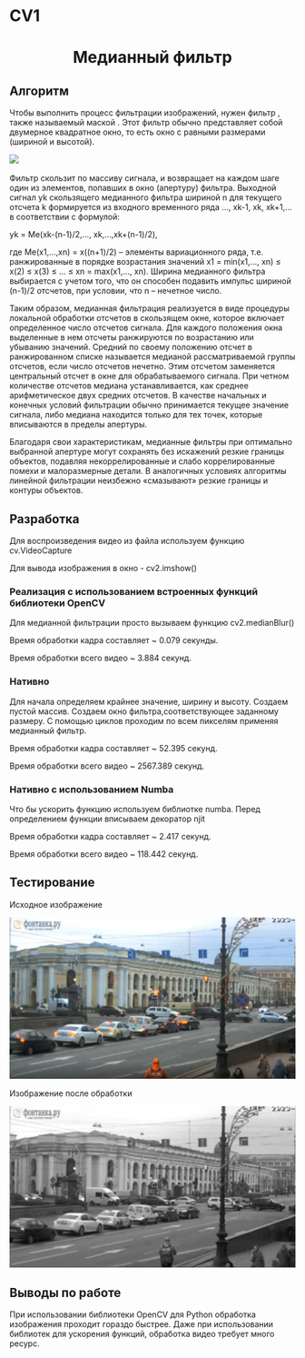 # CV1
<h1 align="center">Медианный фильтр</h1>
<h2>Алгоритм</h2>
<p>Чтобы выполнить процесс фильтрации изображений, нужен фильтр , также называемый маской . 
Этот фильтр обычно представляет собой двумерное квадратное окно, 
то есть окно с равными размерами (шириной и высотой).</p>
<img src = "https://docs.gimp.org/2.10/ru/images/filters/examples/blur/median-calcul.png">
<p>Фильтр скользит по массиву сигнала, и возвращает на каждом шаге один из элементов, попавших в окно (апертуру) фильтра. Выходной сигнал yk скользящего медианного фильтра шириной n для текущего отсчета k формируется из входного временного ряда …, xk-1, xk, xk+1,… в соответствии с формулой:</p>
<p>yk = Me(xk-(n-1)/2,…, xk,…,xk+(n-1)/2),</p>
<p>где Me(x1,…,xn) = x((n+1)/2) – элементы вариационного ряда, т.е. ранжированные в порядке возрастания значений x1 = min(x1,…, xn) ≤ x(2) ≤ x(3) ≤ … ≤ xn = max(x1,…, xn). Ширина медианного фильтра выбирается с учетом того, что он способен подавить импульс шириной (n-1)/2 отсчетов, при условии, что n – нечетное число.</p>
<p>Таким образом, медианная фильтрация реализуется в виде процедуры локальной обработки отсчетов в скользящем окне, которое включает определенное число отсчетов сигнала. Для каждого положения окна выделенные в нем отсчеты ранжируются по возрастанию или убыванию значений. Средний по своему положению отсчет в ранжированном списке называется медианой рассматриваемой группы отсчетов, если число отсчетов нечетно. Этим отсчетом заменяется центральный отсчет в окне для обрабатываемого сигнала. При четном количестве отсчетов медиана устанавливается, как среднее арифметическое двух средних отсчетов. В качестве начальных и конечных условий фильтрации обычно принимается текущее значение сигнала, либо медиана находится только для тех точек, которые вписываются в пределы апертуры.</p>
<p>Благодаря свои характеристикам, медианные фильтры при оптимально выбранной апертуре могут сохранять без искажений резкие границы объектов, подавляя некоррелированные и слабо коррелированные помехи и малоразмерные детали. В аналогичных условиях алгоритмы линейной фильтрации неизбежно «смазывают» резкие границы и контуры объектов.</p>

<h2>Разработка</h2>
<p>Для воспроизведения видео из файла используем функцию cv.VideoCapture</p>
<p>Для вывода изображения в окно - cv2.imshow()</p>
<h3>Реализация с использованием встроенных функций библиотеки OpenCV</h3>
<p>Для медианной фильтрации просто вызываем функцию cv2.medianBlur()</p>
<p>Время обработки кадра составляет ~ 0.079 секунды.</p>
<p>Время обработки всего видео ~ 3.884 секунд.</p>
<h3>Нативно</h3>
<p>Для начала определяем крайнее значение, ширину и высоту. Создаем пустой массив. Создаем окно фильтра,соответствующее заданному размеру. С помощью циклов проходим по всем пикселям применяя медианный фильтр.</p>
<p>Время обработки кадра составляет ~ 52.395 секунд.</p>
<p>Время обработки всего видео ~ 2567.389 секунд.</p>
<h3>Нативно с использованием Numba</h3>
<p>Что бы ускорить функцию используем библиотке numba. Перед определением функции вписываем декоратор njit</p>
<p>Время обработки кадра составляет ~ 2.417 секунд.</p>
<p>Время обработки всего видео ~ 118.442 секунд.</p>
<h2>Тестирование</h2>
<p>Исходное изображение</p>
<img src = "https://github.com/ZemtsH/CV1/blob/main/img/1.jpg?raw=true">
<p>Изображение после обработки</p>
<img src = "https://github.com/ZemtsH/CV1/blob/main/img/2.jpg?raw=true">
<h2>Выводы по работе</h2>
<p>При использовании библиотеки OpenCV для Python обработка изображения проходит гораздо быстрее. Даже при использовании библиотек для ускорения функций, обработка видео требует много ресурс.</p>
